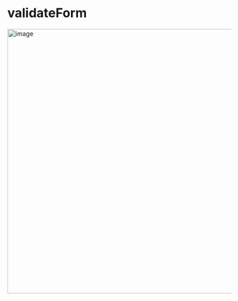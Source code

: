 # validateForm

<img width="596" alt="image" src="https://user-images.githubusercontent.com/105142060/224788648-51158652-ad48-4f83-93d3-c687ff175920.png">
